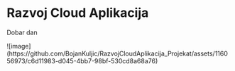 <h1> Razvoj Cloud Aplikacija</h1>
<p>Dobar dan</p>
![image](https://github.com/BojanKuljic/RazvojCloudAplikacija_Projekat/assets/116056973/c6d11983-d045-4bb7-98bf-530cd8a68a76)
